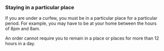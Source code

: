###  **Staying in a particular place**

If you are under a curfew, you must be in a particular place for a particular
period. For example, you may have to be at your home between the hours of 8pm
and 8am.

An order cannot require you to remain in a place or places for more than 12
hours in a day.

